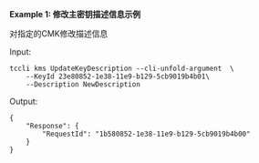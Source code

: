 **Example 1: 修改主密钥描述信息示例**

对指定的CMK修改描述信息

Input: 

```
tccli kms UpdateKeyDescription --cli-unfold-argument  \
    --KeyId 23e80852-1e38-11e9-b129-5cb9019b4b01\
    --Description NewDescription
```

Output: 
```
{
    "Response": {
        "RequestId": "1b580852-1e38-11e9-b129-5cb9019b4b00"
    }
}
```

